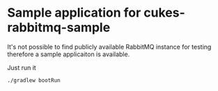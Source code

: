 # Sample application for cukes-rabbitmq-sample

It's not possible to find publicly available RabbitMQ instance for testing therefore a sample applicaiton is available.

Just run it

```
./gradlew bootRun
```